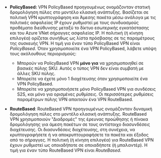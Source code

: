 - **PolicyBased:** VPN PolicyBased προηγουμένως ονομάζονταν στατική δρομολόγηση πύλες στο μοντέλο κλασική ανάπτυξης. Βασίζεται σε πολιτική VPN κρυπτογράφηση και Άμεσης πακέτα μέσω ανάλογα με τις πολιτικές ασφαλείας IP έχουν ρυθμιστεί με τους συνδυασμούς προθέματα διεύθυνσης μεταξύ το δίκτυο εσωτερικής εγκατάστασης και του Azure VNet σήραγγες ασφαλείας IP. Η πολιτική (ή κίνηση επιλογέα) ορίζεται συνήθως ως λίστα πρόσβασης σε τις παραμέτρους της συσκευής VPN. Η τιμή για έναν τύπο PolicyBased VPN είναι *PolicyBased*. Όταν χρησιμοποιείτε ένα VPN PolicyBased, λάβετε υπόψη τους ακόλουθους περιορισμούς:

    - Μπορούν να PolicyBased VPN **μόνο για** να χρησιμοποιηθεί σε βασικές πύλης SKU. Αυτός ο τύπος VPN δεν είναι συμβατή με άλλες SKU πύλης.
    - Μπορείτε να έχετε μόνο 1 διοχέτευσης όταν χρησιμοποιείτε ένα VPN PolicyBased.
    - Μπορείτε να χρησιμοποιήσετε μόνο PolicyBased VPN για συνδέσεις S2S, και μόνο για ορισμένες ρυθμίσεις. Οι περισσότερες ρυθμίσεις παραμέτρων πύλης VPN απαιτούν ένα VPN RouteBased.

- **RouteBased**: RouteBased VPN προηγουμένως ονομάζονταν δυναμική δρομολόγηση πύλες στο μοντέλο κλασική ανάπτυξης. RouteBased VPN χρησιμοποιούν "Διαδρομές" της έρευνας προώθησης ή πίνακα δρομολόγησης για άμεση πακέτων σε τους αντίστοιχο διασυνδέσεις διοχέτευσης. Οι διασυνδέσεις διοχέτευσης, στη συνέχεια, να κρυπτογραφήσετε ή να αποκρυπτογραφήσετε τα πακέτα και έξοδος από το σήραγγες. Η πολιτική (ή κίνηση επιλογέα) για RouteBased VPN έχουν ρυθμιστεί ως οποιαδήποτε σε οποιαδήποτε (ή μπαλαντέρ). Η τιμή για έναν τύπο RouteBased VPN είναι *RouteBased*.